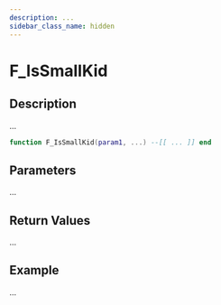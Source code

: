 ```yaml
---
description: ...
sidebar_class_name: hidden
---
```


# F_IsSmallKid

## Description

...

```lua
function F_IsSmallKid(param1, ...) --[[ ... ]] end
```

## Parameters

...

## Return Values

...

## Example

...

